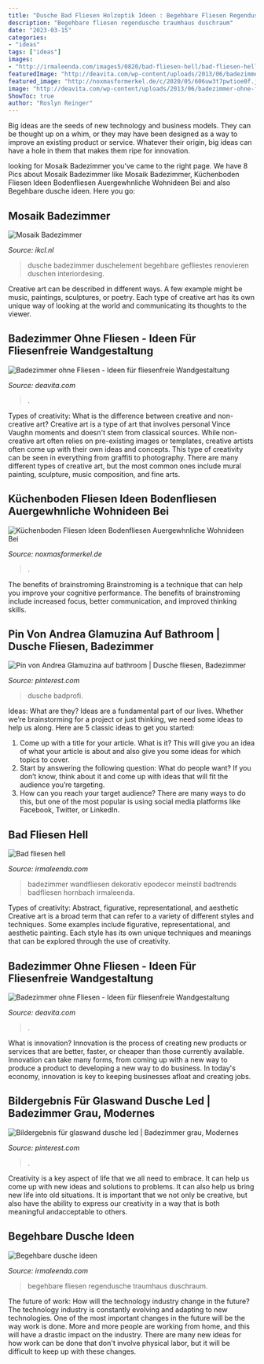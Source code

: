 ```yaml
---
title: "Dusche Bad Fliesen Holzoptik Ideen : Begehbare Fliesen Regendusche Traumhaus Duschraum"
description: "Begehbare fliesen regendusche traumhaus duschraum"
date: "2023-03-15"
categories:
- "ideas"
tags: ["ideas"]
images:
- "http://irmaleenda.com/images5/0820/bad-fliesen-hell/bad-fliesen-hell-87_9.jpg"
featuredImage: "http://deavita.com/wp-content/uploads/2013/06/badezimmer-ohne-fliesen-glas-wandpaneele-holzoptik-dunkel.jpg"
featured_image: "http://noxmasformerkel.de/c/2020/05/606uw3t7pwtioe0f.jpg"
image: "http://deavita.com/wp-content/uploads/2013/06/badezimmer-ohne-fliesen-glas-wandpaneele-holzoptik-dunkel.jpg"
ShowToc: true
author: "Roslyn Reinger"
---
```



Big ideas are the seeds of new technology and business models. They can be thought up on a whim, or they may have been designed as a way to improve an existing product or service. Whatever their origin, big ideas can have a hole in them that makes them ripe for innovation.

	

		
looking for Mosaik Badezimmer you've came to the right page. We have 8 Pics about Mosaik Badezimmer like Mosaik Badezimmer, Küchenboden Fliesen Ideen Bodenfliesen Auergewhnliche Wohnideen Bei and also Begehbare dusche ideen. Here you go:
		
    
## Mosaik Badezimmer

<img loading=lazy src="https://i.pinimg.com/474x/a0/5c/76/a05c7637afe28f0af12fa236fd38833c--bathroom-ideas-shower-ideas.jpg" onerror="this.onerror=null;this.src='https://tse1.mm.bing.net/th?id=OIP.GZl1Q1Njo96VazMrXQZJnQAAAA&amp;pid=15.1';" alt="Mosaik Badezimmer">

_Source: ikcl.nl_

>dusche badezimmer duschelement begehbare gefliestes renovieren duschen interiordesing. 

	

Creative art can be described in different ways. A few example might be music, paintings, sculptures, or poetry. Each type of creative art has its own unique way of looking at the world and communicating its thoughts to the viewer.

    
## Badezimmer Ohne Fliesen - Ideen Für Fliesenfreie Wandgestaltung

<img loading=lazy src="http://deavita.com/wp-content/uploads/2013/06/badezimmer-ohne-fliesen-glas-wandpaneele-holzoptik-dunkel.jpg" onerror="this.onerror=null;this.src='https://tse4.mm.bing.net/th?id=OIP.JXVE4gSJtKi7DLiaz4Zb7QHaFj&amp;pid=15.1';" alt="Badezimmer ohne Fliesen - Ideen für fliesenfreie Wandgestaltung">

_Source: deavita.com_

>. 

	

Types of creativity: What is the difference between creative and non-creative art?
Creative art is a type of art that involves personal Vince Vaughn moments and doesn't stem from classical sources. While non-creative art often relies on pre-existing images or templates, creative artists often come up with their own ideas and concepts. This type of creativity can be seen in everything from graffiti to photography. There are many different types of creative art, but the most common ones include mural painting, sculpture, music composition, and fine arts.

    
## Küchenboden Fliesen Ideen Bodenfliesen Auergewhnliche Wohnideen Bei

<img loading=lazy src="http://noxmasformerkel.de/c/2020/05/606uw3t7pwtioe0f.jpg" onerror="this.onerror=null;this.src='https://tse1.mm.bing.net/th?id=OIP.edJITM5-wdOeVQMscvyUZAHaEG&amp;pid=15.1';" alt="Küchenboden Fliesen Ideen Bodenfliesen Auergewhnliche Wohnideen Bei">

_Source: noxmasformerkel.de_

>. 

	

The benefits of brainstroming
Brainstroming is a technique that can help you improve your cognitive performance. The benefits of brainstroming include increased focus, better communication, and improved thinking skills.

    
## Pin Von Andrea Glamuzina Auf Bathroom | Dusche Fliesen, Badezimmer

<img loading=lazy src="https://i.pinimg.com/736x/f0/fe/9a/f0fe9a6e218c4c497dc578af398afd61.jpg" onerror="this.onerror=null;this.src='https://tse3.mm.bing.net/th?id=OIP.4lm8d_oidbtEQGTbcutGnwHaHa&amp;pid=15.1';" alt="Pin von Andrea Glamuzina auf bathroom | Dusche fliesen, Badezimmer">

_Source: pinterest.com_

>dusche badprofi. 

	

Ideas: What are they?
Ideas are a fundamental part of our lives. Whether we’re brainstorming for a project or just thinking, we need some ideas to help us along. Here are 5 classic ideas to get you started:
1. Come up with a title for your article. What is it? This will give you an idea of what your article is about and also give you some ideas for which topics to cover.
2. Start by answering the following question: What do people want? If you don’t know, think about it and come up with ideas that will fit the audience you’re targeting. 
3. How can you reach your target audience? There are many ways to do this, but one of the most popular is using social media platforms like Facebook, Twitter, or LinkedIn.

    
## Bad Fliesen Hell

<img loading=lazy src="http://irmaleenda.com/images5/0820/bad-fliesen-hell/bad-fliesen-hell-87_9.jpg" onerror="this.onerror=null;this.src='https://tse2.mm.bing.net/th?id=OIP.MaF0gqHp5mnL2jaRCPkI5gAAAA&amp;pid=15.1';" alt="Bad fliesen hell">

_Source: irmaleenda.com_

>badezimmer wandfliesen dekorativ epodecor meinstil badtrends badfliesen hornbach irmaleenda. 

	

Types of creativity: Abstract, figurative, representational, and aesthetic
Creative art is a broad term that can refer to a variety of different styles and techniques. Some examples include figurative, representational, and aesthetic painting. Each style has its own unique techniques and meanings that can be explored through the use of creativity.

    
## Badezimmer Ohne Fliesen - Ideen Für Fliesenfreie Wandgestaltung

<img loading=lazy src="http://deavita.com/wp-content/uploads/2013/06/badezimmer-ohne-fliesen-natusteinwand-holz-waschtisch-spiegel-hinterbeleuchtung.jpg" onerror="this.onerror=null;this.src='https://tse2.mm.bing.net/th?id=OIP.YTmgufEZhOL2-nKekZyrNQHaG_&amp;pid=15.1';" alt="Badezimmer ohne Fliesen - Ideen für fliesenfreie Wandgestaltung">

_Source: deavita.com_

>. 

	

What is innovation?
Innovation is the process of creating new products or services that are better, faster, or cheaper than those currently available. Innovation can take many forms, from coming up with a new way to produce a product to developing a new way to do business. In today's economy, innovation is key to keeping businesses afloat and creating jobs.

    
## Bildergebnis Für Glaswand Dusche Led | Badezimmer Grau, Modernes

<img loading=lazy src="https://i.pinimg.com/736x/71/08/65/7108651a77beafa2d5637d49d4014231.jpg" onerror="this.onerror=null;this.src='https://tse4.mm.bing.net/th?id=OIP.VnhqkQ-Kdykw-yaGq7B0BQHaIp&amp;pid=15.1';" alt="Bildergebnis für glaswand dusche led | Badezimmer grau, Modernes">

_Source: pinterest.com_

>. 

	

Creativity is a key aspect of life that we all need to embrace. It can help us come up with new ideas and solutions to problems. It can also help us bring new life into old situations. It is important that we not only be creative, but also have the ability to express our creativity in a way that is both meaningful andacceptable to others.

    
## Begehbare Dusche Ideen

<img loading=lazy src="https://irmaleenda.com/images5/1216/begehbare-dusche-ideen/begehbare-dusche-ideen-88_7.jpg" onerror="this.onerror=null;this.src='https://tse3.mm.bing.net/th?id=OIP.-5_FFDOUAQVx8ab2OUjjGwHaLN&amp;pid=15.1';" alt="Begehbare dusche ideen">

_Source: irmaleenda.com_

>begehbare fliesen regendusche traumhaus duschraum. 

	

The future of work: How will the technology industry change in the future?
The technology industry is constantly evolving and adapting to new technologies. One of the most important changes in the future will be the way work is done. More and more people are working from home, and this will have a drastic impact on the industry. There are many new ideas for how work can be done that don't involve physical labor, but it will be difficult to keep up with these changes.

